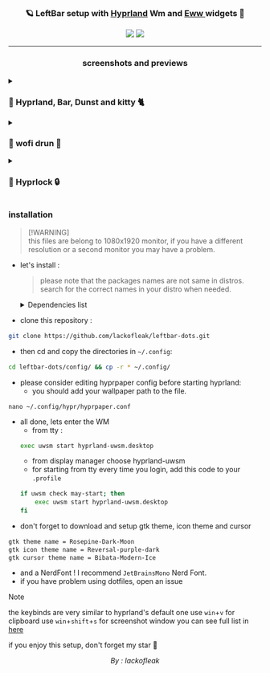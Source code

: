 <h3 align="center" >
  🪐 LeftBar setup with <a href="https://hyprland.org/">Hyprland</a> Wm and <a href="https://github.com/elkowar/eww">Eww </a> widgets 💜
</h3>

<p align="center">
	<a href="https://github.com/lackofleak/leftbar-dots/stargazers"><img src="https://img.shields.io/github/stars/lackofleak/leftbar-dots?colorA=363a4f&colorB=b7bdf8&style=for-the-badge"></a>
	<a href="https://github.com/lackofleak/leftbar-dots/issues"><img src="https://img.shields.io/github/issues/lackofleak/leftbar-dots?colorA=363a4f&colorB=f5a97f&style=for-the-badge"></a>
</p>

---------------------------------------------------------------------------------------

<h3 align="center"> screenshots and previews </h3>

<details>
  <summary> <h3> 👀 Hyprland, Bar, Dunst and kitty 🐈 </h3></summary>
  <img src="assets/hyprland.png"/>
</details>
<details>
  <summary> <h3>👀 wofi drun 📜 </h3></summary>
  <img src="assets/wofi.png"/>
</details>
<details>
  <summary><h3>👀 Hyprlock 🔒</h3></summary>
  <img src="assets/hyprlock.png"/>
</details>

### installation
> [!WARNING]\
> this files are belong to 1080x1920 monitor, if you have a different resolution or a second monitor you may have a problem.


- let's install :
  
  > please note that the packages names are not same in distros. search for the correct names in your distro when needed. 

  <details>
    <summary> Dependencies list </summary>
    <h4>hyprland with dependencies mentioned in wiki with uwsm</h4>
    <h4>eww with dependencies mentioned in wiki</h4>
    <h4>From Hypr Ecosystem :</h4>
    <p>hyprlock for lockscreen</p>
    <p>hypridle for idle daemon</p>
    <p>hyprshot for scrrenshot</p>
    <p>hyprpaper for wallpapers</p>
    <p>hyprpolkitagent for polkit agent</p>
    <h4>Notifications and menus:</h4>
    <p>dunst</p>
    <p>wofi</p>
    <h4>For clipboard mangement:</h4>
    <p>wl-clipboard</p>
    <p>cliphist</p>
    <h4>For controlling system :</h4>
    <p>brightnessctl</p>
    <p>playerctl</p>
    <p>wpctl - it's also a hyprland dependency(pipewire)</p>
    <p>NetworkManger - for networking</p>
    <h4>For scripts - also mentined in hyprland wiki :</h4>
    <p>awk, stdbuf, grep, seq, socat, jq, and python3</p>
    <h4> and don't forget kitty for terminal :)</h4>
  </details>

- clone this repository :
```bash
git clone https://github.com/lackofleak/leftbar-dots.git
```
- then cd and copy the directories in `~/.config`:
```bash
cd leftbar-dots/config/ && cp -r * ~/.config/
```
- please consider editing hyprpaper config before starting hyprland:
    - you should add your wallpaper path to the file.
```
nano ~/.config/hypr/hyprpaper.conf
```
- all done, lets enter the WM
    - from tty :
    ```bash
    exec uwsm start hyprland-uwsm.desktop
    ```
    - from display manager choose hyprland-uwsm
    - for starting from tty every time you login, add this code to your `.profile`
    ```bash
    if uwsm check may-start; then
        exec uwsm start hyprland-uwsm.desktop
    fi
    ```
- don't forget to download and setup gtk theme, icon theme and cursor
```
gtk theme name = Rosepine-Dark-Moon
gtk icon theme name = Reversal-purple-dark
gtk cursor theme name = Bibata-Modern-Ice
```
- and a NerdFont ! I recommend `JetBrainsMono` Nerd Font.
- if you have problem using dotfiles, open an issue

> [!NOTE]
> the keybinds are very similar to hyprland's default one
> use `win`+`v` for clipboard
> use `win`+`shift`+`s` for screenshot window
> you can see full list in [here](https://github.com/lackofleak/leftbar-dots/blob/main/config/hypr/hyprland.conf)


if you enjoy this setup, don't forget my star 🌟

<p align="center" > <i> By : lackofleak  </i> </p>
